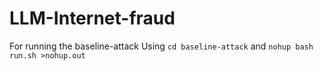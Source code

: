 # LLM-Internet-fraud

For running the baseline-attack 
Using 
`cd baseline-attack`
and
`nohup bash run.sh >nohup.out`